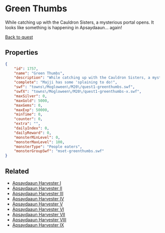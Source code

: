 # Green Thumbs

While catching up with the Cauldron Sisters, a mysterious portal opens. It looks like something is happening in Apsaydaaun... again!

[Back to quest](../quests.md)

## Properties

```json
{
    "id": 1757,
    "name": "Green Thumbs",
    "description": "While catching up with the Cauldron Sisters, a mysterious portal opens. It looks like something is happening in Apsaydaaun... again!",
    "complete": "Majji has some 'splaining to do!",
    "swf": "towns\/Mogloween\/M20\/quest1-greenthumbs.swf",
    "swfX": "towns\/Mogloween\/M20\/quest1-greenthumbs-x.swf",
    "maxSilver": 0,
    "maxGold": 5000,
    "maxGems": 0,
    "maxExp": 50000,
    "minTime": 0,
    "counter": 0,
    "extra": "",
    "dailyIndex": 0,
    "dailyReward": 0,
    "monsterMinLevel": 0,
    "monsterMaxLevel": 100,
    "monsterType": "People eaters",
    "monsterGroupSwf": "mset-greenthumbs.swf"
}
```

## Related

- [Apsaydaaun Harvester I](../items/19955-apsaydaaun-harvester-i.md)
- [Apsaydaaun Harvester II](../items/19956-apsaydaaun-harvester-ii.md)
- [Apsaydaaun Harvester III](../items/19957-apsaydaaun-harvester-iii.md)
- [Apsaydaaun Harvester IV](../items/19958-apsaydaaun-harvester-iv.md)
- [Apsaydaaun Harvester V](../items/19959-apsaydaaun-harvester-v.md)
- [Apsaydaaun Harvester VI](../items/19960-apsaydaaun-harvester-vi.md)
- [Apsaydaaun Harvester VII](../items/19961-apsaydaaun-harvester-vii.md)
- [Apsaydaaun Harvester VIII](../items/19962-apsaydaaun-harvester-viii.md)
- [Apsaydaaun Harvester IX](../items/19963-apsaydaaun-harvester-ix.md)


